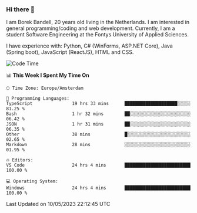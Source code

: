 ### Hi there 👋

I am Borek Bandell, 20 years old living in the Netherlands. I am interested in general programming/coding and web development. Currently, I am a student Software Engineering at the Fontys University of Applied Sciences.

I have experience with: Python, C# (WinForms, ASP.NET Core), Java (Spring boot), JavaScript (ReactJS), HTML and CSS.

<!--START_SECTION:waka-->
![Code Time](http://img.shields.io/badge/Code%20Time-557%20hrs%2050%20mins-blue)

📊 **This Week I Spent My Time On** 

```text
🕑︎ Time Zone: Europe/Amsterdam

💬 Programming Languages: 
TypeScript               19 hrs 33 mins      ████████████████████░░░░░   81.25 % 
Bash                     1 hr 32 mins        ██░░░░░░░░░░░░░░░░░░░░░░░   06.42 % 
JSON                     1 hr 31 mins        ██░░░░░░░░░░░░░░░░░░░░░░░   06.35 % 
Other                    38 mins             █░░░░░░░░░░░░░░░░░░░░░░░░   02.65 % 
Markdown                 28 mins             ░░░░░░░░░░░░░░░░░░░░░░░░░   01.95 % 

🔥 Editors: 
VS Code                  24 hrs 4 mins       █████████████████████████   100.00 % 

💻 Operating System: 
Windows                  24 hrs 4 mins       █████████████████████████   100.00 % 
```


 Last Updated on 10/05/2023 22:12:45 UTC
<!--END_SECTION:waka-->

<!--**tcBorek2002/tcBorek2002** is a ✨ _special_ ✨ repository because its `README.md` (this file) appears on your GitHub profile.

Here are some ideas to get you started:

- 🔭 I’m currently working on ...
- 🌱 I’m currently learning ...
- 👯 I’m looking to collaborate on ...
- 🤔 I’m looking for help with ...
- 💬 Ask me about ...
- 📫 How to reach me: ...
- 😄 Pronouns: ...
- ⚡ Fun fact: ...
-->
